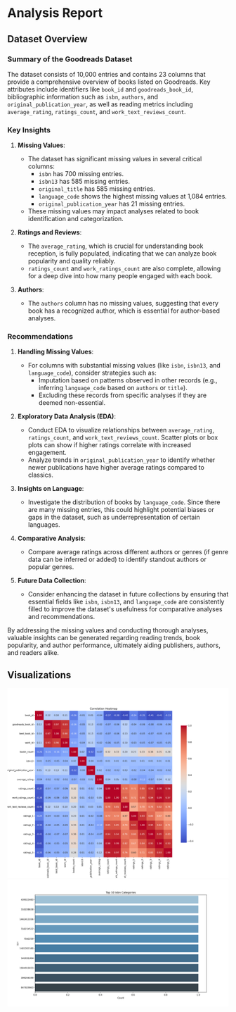 # Analysis Report

## Dataset Overview
### Summary of the Goodreads Dataset

The dataset consists of 10,000 entries and contains 23 columns that provide a comprehensive overview of books listed on Goodreads. Key attributes include identifiers like `book_id` and `goodreads_book_id`, bibliographic information such as `isbn`, `authors`, and `original_publication_year`, as well as reading metrics including `average_rating`, `ratings_count`, and `work_text_reviews_count`.

### Key Insights

1. **Missing Values**: 
   - The dataset has significant missing values in several critical columns:
     - `isbn` has 700 missing entries.
     - `isbn13` has 585 missing entries.
     - `original_title` has 585 missing entries.
     - `language_code` shows the highest missing values at 1,084 entries.
     - `original_publication_year` has 21 missing entries.
   - These missing values may impact analyses related to book identification and categorization.

2. **Ratings and Reviews**:
   - The `average_rating`, which is crucial for understanding book reception, is fully populated, indicating that we can analyze book popularity and quality reliably.
   - `ratings_count` and `work_ratings_count` are also complete, allowing for a deep dive into how many people engaged with each book.

3. **Authors**:
   - The `authors` column has no missing values, suggesting that every book has a recognized author, which is essential for author-based analyses.

### Recommendations

1. **Handling Missing Values**:
   - For columns with substantial missing values (like `isbn`, `isbn13`, and `language_code`), consider strategies such as:
     - Imputation based on patterns observed in other records (e.g., inferring `language_code` based on `authors` or `title`).
     - Excluding these records from specific analyses if they are deemed non-essential.

2. **Exploratory Data Analysis (EDA)**:
   - Conduct EDA to visualize relationships between `average_rating`, `ratings_count`, and `work_text_reviews_count`. Scatter plots or box plots can show if higher ratings correlate with increased engagement.
   - Analyze trends in `original_publication_year` to identify whether newer publications have higher average ratings compared to classics.

3. **Insights on Language**:
   - Investigate the distribution of books by `language_code`. Since there are many missing entries, this could highlight potential biases or gaps in the dataset, such as underrepresentation of certain languages.

4. **Comparative Analysis**:
   - Compare average ratings across different authors or genres (if genre data can be inferred or added) to identify standout authors or popular genres.

5. **Future Data Collection**:
   - Consider enhancing the dataset in future collections by ensuring that essential fields like `isbn`, `isbn13`, and `language_code` are consistently filled to improve the dataset's usefulness for comparative analyses and recommendations.

By addressing the missing values and conducting thorough analyses, valuable insights can be generated regarding reading trends, book popularity, and author performance, ultimately aiding publishers, authors, and readers alike.

## Visualizations
![Chart](/goodreads/goodreads_heatmap.png)
![Chart](/goodreads/goodreads_barplot.png)
